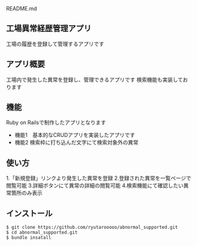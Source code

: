 README.md

## 工場異常経歴管理アプリ

工場の履歴を登録して管理するアプリです

## アプリ概要

工場内で発生した異常を登録し、管理できるアプリです
検索機能も実装しております

## 機能

Ruby on Railsで制作したアプリとなります
- 機能1　基本的なCRUDアプリを実装したアプリです
- 機能2  検索枠に打ち込んだ文字にて検索対象外の異常

## 使い方

1.「新規登録」リンクより発生した異常を登録
2.登録された異常を一覧ページで閲覧可能
3.詳細ボタンにて異常の詳細の閲覧可能
4.検索機能にて確認したい異常箇所のみ表示

## インストール
```
$ git clone https://github.com/ryutarooooo/abnormal_supported.git
$ cd abnormal_supported.git
$ bundle insatall
```
